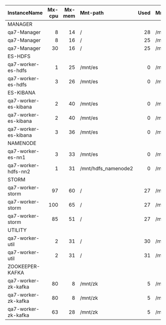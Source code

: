 | InstanceName         |   Mx-cpu |   Mx-mem | Mnt-path            |   Used | Mnt-path            |   Used |
|:---------------------|---------:|---------:|:--------------------|-------:|:--------------------|-------:|
| MANAGER              |          |          |                     |        |                     |        |
| qa7-Manager          |        8 |       14 | /                   |     28 | /mnt/local          |      0 |
| qa7-Manager          |        8 |       16 | /                   |     25 | /mnt/local          |      0 |
| qa7-Manager          |       30 |       16 | /                   |     25 | /mnt/local          |      0 |
| ES-HDFS              |          |          |                     |        |                     |        |
| qa7-worker-es-hdfs   |        1 |       25 | /mnt/es             |      0 | /mnt/hdfs           |      0 |
| qa7-worker-es-hdfs   |        3 |       26 | /mnt/es             |      0 | /mnt/hdfs           |      0 |
| ES-KIBANA            |          |          |                     |        |                     |        |
| qa7-worker-es-kibana |        2 |       40 | /mnt/es             |      0 | /mnt/es_log         |      0 |
| qa7-worker-es-kibana |        2 |       40 | /mnt/es             |      0 | /mnt/es_log         |      0 |
| qa7-worker-es-kibana |        3 |       36 | /mnt/es             |      0 | /mnt/es_log         |      0 |
| NAMENODE             |          |          |                     |        |                     |        |
| qa7-worker-es-nn1    |        3 |       33 | /mnt/es             |      0 | /mnt/hdfs_namenode1 |      0 |
| qa7-worker-hdfs-nn2  |        1 |       31 | /mnt/hdfs_namenode2 |      0 | /mnt/hdfs           |      0 |
| STORM                |          |          |                     |        |                     |        |
| qa7-worker-storm     |       97 |       60 | /                   |     27 | /mnt/local          |     27 |
| qa7-worker-storm     |      100 |       65 | /                   |     27 | /mnt/local          |     27 |
| qa7-worker-storm     |       85 |       51 | /                   |     27 | /mnt/local          |     27 |
| UTILITY              |          |          |                     |        |                     |        |
| qa7-worker-util      |        2 |       31 | /                   |     30 | /mnt/local          |     27 |
| qa7-worker-util      |        2 |       31 | /                   |     31 | /mnt/local          |     27 |
| ZOOKEEPER-KAFKA      |          |          |                     |        |                     |        |
| qa7-worker-zk-kafka  |       80 |        8 | /mnt/zk             |      5 | /mnt/kafka          |      0 |
| qa7-worker-zk-kafka  |       80 |        8 | /mnt/zk             |      5 | /mnt/kafka          |      0 |
| qa7-worker-zk-kafka  |       63 |       28 | /mnt/zk             |      5 | /mnt/kafka          |      0 |
